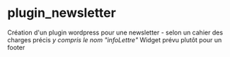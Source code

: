 # plugin_newsletter
Création d'un plugin wordpress pour une newsletter - selon un cahier des charges précis *y compris le nom "infoLettre"*
Widget prévu plutôt pour un footer
